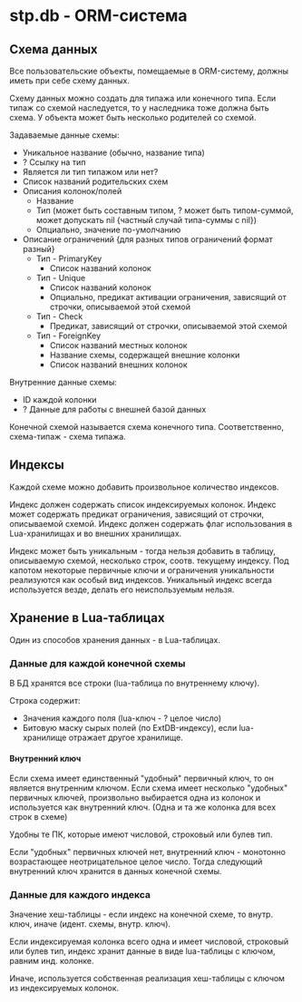 # stp.db - ORM-система

## Схема данных
Все пользовательские объекты, помещаемые в ORM-систему, должны иметь при себе схему данных.

Схему данных можно создать для типажа или конечного типа.
Если типаж со схемой наследуется, то у наследника тоже должна быть схема.
У объекта может быть несколько родителей со схемой.

Задаваемые данные схемы:
- Уникальное название (обычно, название типа)
- ? Ссылку на тип
- Является ли тип типажом или нет?
- Список названий родительских схем
- Описания колонок/полей
    - Название
    - Тип (может быть составным типом, ? может быть типом-суммой, может допускать nil {частный случай типа-суммы с nil})
    - Опциально, значение по-умолчанию
- Описание ограничений {для разных типов ограничений формат разный}
    - Тип - PrimaryKey
        - Список названий колонок
    - Тип - Unique
        - Список названий колонок
        - Опциально, предикат активации ограничения, зависящий от строчки, описываемой этой схемой
    - Тип - Check
        - Предикат, зависящий от строчки, описываемой этой схемой
    - Тип - ForeignKey
        - Список названий местных колонок
        - Название схемы, содержащей внешние колонки
        - Список названий внешних колонок

Внутренние данные схемы:
- ID каждой колонки
- ? Данные для работы с внешней базой данных

Конечной схемой называется схема конечного типа.
Соответственно, схема-типаж - схема типажа.

## Индексы
Каждой схеме можно добавить произвольное количество индексов.

Индекс должен содержать список индексируемых колонок.
Индекс может содержать предикат ограничения, зависящий от строчки, описываемой схемой.
Индекс должен содержать флаг использования в Lua-хранилищах и во внешних хранилищах.

Индекс может быть уникальным - тогда нельзя добавить в таблицу, описываемую схемой, несколько строк, соотв. текущему индексу.
Под капотом некоторые первичные ключи и ограничения уникальности реализуются как особый вид индексов.
Уникальный индекс всегда используется везде, делать его неиспользуемым нельзя.

## Хранение в Lua-таблицах
Один из способов хранения данных - в Lua-таблицах.

### Данные для каждой конечной схемы
В БД хранятся все строки (lua-таблица по внутреннему ключу).

Строка содержит:
- Значения каждого поля (lua-ключ - ? целое число)
- Битовую маску сырых полей (по ExtDB-индексу), если lua-хранилище отражает другое хранилище.

#### Внутренний ключ
Если схема имеет единственный "удобный" первичный ключ, то он является внутренним ключом.
Если схема имеет несколько "удобных" первичных ключей, произвольно выбирается одна из колонок и используется как внутренний ключ. (Одна и та же колонка для всех строк в схеме)

Удобны те ПК, которые имеют числовой, строковый или булев тип.

Если "удобных" первичных ключей нет, внутренний ключ - монотонно возрастающее неотрицательное целое число.
Тогда следующий внутренний ключ хранится в данных конечной схемы.  

### Данные для каждого индекса

Значение хеш-таблицы - если индекс на конечной схеме, то внутр. ключ, иначе (идент. схемы, внутр. ключ).

Если индексируемая колонка всего одна и имеет числовой, строковый или булев тип, индекс хранит данные в виде lua-таблицы
с ключом, равним инд. колонке.

Иначе, используется собственная реализация хеш-таблицы с ключом из индексируемых колонок. 

